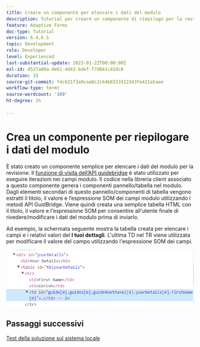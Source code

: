 ```yaml
---
title: Creare un componente per elencare i dati del modulo
description: Tutorial per creare un componente di riepilogo per la revisione dei dati del modulo prima dell’invio.
feature: Adaptive Forms
doc-type: Tutorial
version: 6.4,6.5
topic: Development
role: Developer
level: Experienced
last-substantial-update: 2023-01-22T00:00:00Z
exl-id: d537a80a-de61-4d43-bdef-f7d661c43dc8
duration: 33
source-git-commit: f4c621f3a9caa8c2c64b8323312343fe421a5aee
workflow-type: tm+mt
source-wordcount: '169'
ht-degree: 1%

---
```


# Crea un componente per riepilogare i dati del modulo

È stato creato un componente semplice per elencare i dati del modulo per la revisione. Il [funzione di visita dell’API guidebridge](https://developer.adobe.com/experience-manager/reference-materials/6-5/forms/javascript-api/GuideBridge.html?q=visit) è stato utilizzato per eseguire iterazioni nei campi modulo. Il codice nella libreria client associato a questo componente genera i componenti pannello/tabella nel modulo. Dagli elementi secondari di questo pannello/componenti di tabella vengono estratti il titolo, il valore e l’espressione SOM dei campi modulo utilizzando i metodi API GuidBridge. Viene quindi creata una semplice tabella HTML con il titolo, il valore e l&#39;espressione SOM per consentire all&#39;utente finale di rivedere/modificare i dati del modulo prima di inviarlo.

Ad esempio, la schermata seguente mostra la tabella creata per elencare i campi e i relativi valori del **I tuoi dettagli**. L&#39;ultima TD nel TR viene utilizzata per modificare il valore del campo utilizzando l&#39;espressione SOM dei campi.

![visit-func](assets/visit-function.png)

## Passaggi successivi

[Test della soluzione sul sistema locale](./deploy-on-your-system.md)
